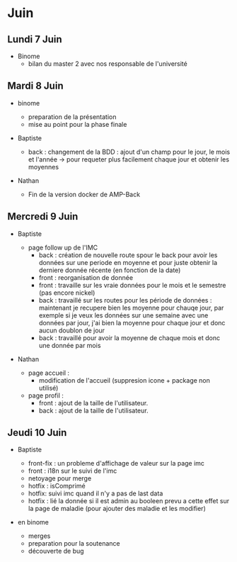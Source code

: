 # Juin

## Lundi 7 Juin
- Binome
  - bilan du master 2 avec nos responsable de l'université

## Mardi 8 Juin
- binome 
  -  preparation de la présentation
  - mise au point pour la phase finale

- Baptiste
  - back : changement de la BDD : ajout d'un champ pour le jour, le mois et l'année -> pour requeter plus facilement chaque jour et obtenir les moyennes

- Nathan
  - Fin de la version docker de AMP-Back 

## Mercredi 9 Juin
- Baptiste
  - page follow up de l'IMC
    - back : création de nouvelle route spour le back pour avoir les données sur une periode en moyenne et pour juste obtenir la derniere donnée récente (en fonction de la date)
    - front : reorganisation de donnée
    - front : travaille sur les vraie données pour le mois et le semestre (pas encore nickel)
    - back : travaillé sur les routes pour les période de données : maintenant je recupere bien les moyenne pour chauqe jour, par exemple si je veux les données sur une semaine avec une données par jour, j'ai bien la moyenne pour chaque jour et donc aucun doublon de jour
    - back : travaillé pour avoir la moyenne de chaque mois et donc une donnée par mois

- Nathan
  - page accueil :
    - modification de l'accueil (suppresion icone + package non utilisé)
  - page profil :
    - front : ajout de la taille de l'utilisateur. 
    - back : ajout de la taille de l'utilisateur. 

## Jeudi 10 Juin
- Baptiste
  - front-fix : un probleme d'affichage de valeur sur la page imc
  - front : i18n sur le suivi de l'imc
  - netoyage pour merge
  - hotfix : isComprimé
  - hotfix: suivi imc quand il n'y a pas de last data
  - hotfix : lié la donnée si il est admin au booleen prevu a cette effet sur la page de maladie (pour ajouter des maladie et les modifier)

- en binome
  - merges
  - preparation pour la soutenance
  - découverte de bug